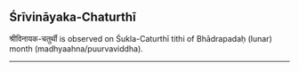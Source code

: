 ## Śrīvināyaka-Chaturthī
श्रीविनायक-चतुर्थी is observed on Śukla-Caturthī tithi of Bhādrapadaḥ (lunar) month (madhyaahna/puurvaviddha).



---
